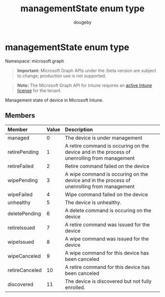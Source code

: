 ﻿---
title: "managementState enum type"
description: "Management state of device in Microsoft Intune."
author: "dougeby"
localization_priority: Normal
ms.prod: "intune"
doc_type: enumPageType
---

# managementState enum type

Namespace: microsoft.graph

> **Important:** Microsoft Graph APIs under the /beta version are subject to change; production use is not supported.

> **Note:** The Microsoft Graph API for Intune requires an [active Intune license](https://go.microsoft.com/fwlink/?linkid=839381) for the tenant.

Management state of device in Microsoft Intune.

## Members

| Member         | Value | Description                                                                                  |
| :------------- | :---- | :------------------------------------------------------------------------------------------- |
| managed        | 0     | The device is under management                                                               |
| retirePending  | 1     | A retire command is occuring on the device and in the process of unenrolling from management |
| retireFailed   | 2     | Retire command failed on the device                                                          |
| wipePending    | 3     | A wipe command is occuring on the device and in the process of unenrolling from management   |
| wipeFailed     | 4     | Wipe command failed on the device                                                            |
| unhealthy      | 5     | The device is unhealthy.                                                                     |
| deletePending  | 6     | A delete command is occuring on the device                                                   |
| retireIssued   | 7     | A retire command was issued for the device                                                   |
| wipeIssued     | 8     | A wipe command was issued for the device                                                     |
| wipeCanceled   | 9     | A wipe command for this device has been canceled                                             |
| retireCanceled | 10    | A retire command for this device has been canceled                                           |
| discovered     | 11    | The device is discovered but not fully enrolled.                                             |
